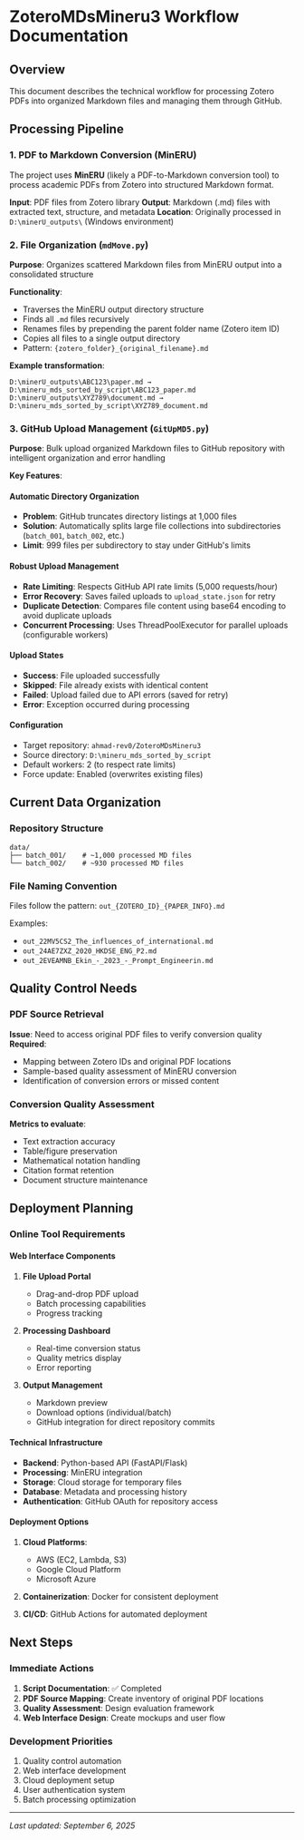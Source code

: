 # ZoteroMDsMineru3 Workflow Documentation

## Overview
This document describes the technical workflow for processing Zotero PDFs into organized Markdown files and managing them through GitHub.

## Processing Pipeline

### 1. PDF to Markdown Conversion (MinERU)
The project uses **MinERU** (likely a PDF-to-Markdown conversion tool) to process academic PDFs from Zotero into structured Markdown format.

**Input**: PDF files from Zotero library
**Output**: Markdown (.md) files with extracted text, structure, and metadata
**Location**: Originally processed in `D:\minerU_outputs\` (Windows environment)

### 2. File Organization (`mdMove.py`)

**Purpose**: Organizes scattered Markdown files from MinERU output into a consolidated structure

**Functionality**:
- Traverses the MinERU output directory structure
- Finds all `.md` files recursively 
- Renames files by prepending the parent folder name (Zotero item ID)
- Copies all files to a single output directory
- Pattern: `{zotero_folder}_{original_filename}.md`

**Example transformation**:
```
D:\minerU_outputs\ABC123\paper.md → D:\mineru_mds_sorted_by_script\ABC123_paper.md
D:\minerU_outputs\XYZ789\document.md → D:\mineru_mds_sorted_by_script\XYZ789_document.md
```

### 3. GitHub Upload Management (`GitUpMD5.py`)

**Purpose**: Bulk upload organized Markdown files to GitHub repository with intelligent organization and error handling

**Key Features**:

#### Automatic Directory Organization
- **Problem**: GitHub truncates directory listings at 1,000 files
- **Solution**: Automatically splits large file collections into subdirectories (`batch_001`, `batch_002`, etc.)
- **Limit**: 999 files per subdirectory to stay under GitHub's limits

#### Robust Upload Management
- **Rate Limiting**: Respects GitHub API rate limits (5,000 requests/hour)
- **Error Recovery**: Saves failed uploads to `upload_state.json` for retry
- **Duplicate Detection**: Compares file content using base64 encoding to avoid duplicate uploads
- **Concurrent Processing**: Uses ThreadPoolExecutor for parallel uploads (configurable workers)

#### Upload States
- **Success**: File uploaded successfully
- **Skipped**: File already exists with identical content
- **Failed**: Upload failed due to API errors (saved for retry)
- **Error**: Exception occurred during processing

#### Configuration
- Target repository: `ahmad-rev0/ZoteroMDsMineru3`
- Source directory: `D:\mineru_mds_sorted_by_script`
- Default workers: 2 (to respect rate limits)
- Force update: Enabled (overwrites existing files)

## Current Data Organization

### Repository Structure
```
data/
├── batch_001/    # ~1,000 processed MD files
└── batch_002/    # ~930 processed MD files
```

### File Naming Convention
Files follow the pattern: `out_{ZOTERO_ID}_{PAPER_INFO}.md`

Examples:
- `out_22MV5CS2_The_influences_of_international.md`
- `out_24AE7ZXZ_2020_HKDSE_ENG_P2.md`
- `out_2EVEAMNB_Ekin_-_2023_-_Prompt_Engineerin.md`

## Quality Control Needs

### PDF Source Retrieval
**Issue**: Need to access original PDF files to verify conversion quality
**Required**: 
- Mapping between Zotero IDs and original PDF locations
- Sample-based quality assessment of MinERU conversion
- Identification of conversion errors or missed content

### Conversion Quality Assessment
**Metrics to evaluate**:
- Text extraction accuracy
- Table/figure preservation
- Mathematical notation handling
- Citation format retention
- Document structure maintenance

## Deployment Planning

### Online Tool Requirements

#### Web Interface Components
1. **File Upload Portal**
   - Drag-and-drop PDF upload
   - Batch processing capabilities
   - Progress tracking

2. **Processing Dashboard**
   - Real-time conversion status
   - Quality metrics display
   - Error reporting

3. **Output Management**
   - Markdown preview
   - Download options (individual/batch)
   - GitHub integration for direct repository commits

#### Technical Infrastructure
- **Backend**: Python-based API (FastAPI/Flask)
- **Processing**: MinERU integration
- **Storage**: Cloud storage for temporary files
- **Database**: Metadata and processing history
- **Authentication**: GitHub OAuth for repository access

#### Deployment Options
1. **Cloud Platforms**: 
   - AWS (EC2, Lambda, S3)
   - Google Cloud Platform
   - Microsoft Azure

2. **Containerization**: Docker for consistent deployment
3. **CI/CD**: GitHub Actions for automated deployment

## Next Steps

### Immediate Actions
1. **Script Documentation**: ✅ Completed
2. **PDF Source Mapping**: Create inventory of original PDF locations
3. **Quality Assessment**: Design evaluation framework
4. **Web Interface Design**: Create mockups and user flow

### Development Priorities
1. Quality control automation
2. Web interface development
3. Cloud deployment setup
4. User authentication system
5. Batch processing optimization

---
*Last updated: September 6, 2025*
